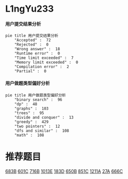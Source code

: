 # L1ngYu233

<!-- tabs:start -->



#### **用户提交结果分析**

```mermaid
pie title 用户提交结果分析
    "Accepted" :  72
    "Rejected" :  0
    "Wrong answer" :  18
    "Runtime error" :  0
    "Time limit exceeded" :  7
    "Memory limit exceeded" :  0
    "Compilation error" :  2
    "Partial" :  0
```

#### **用户做题类型偏好分析**

```mermaid
pie title 用户做题类型偏好分析
    "binary search" :  96
    "dp" :  48
    "graphs" :  103
    "trees" :  95
    "divide and conquer" :  13
    "greedy" :  429
    "two pointers" :  12
    "dfs and similar" :  108
    "math" :  108
```



<!-- tabs:end -->
# 推荐题目
[683B](https://codeforces.com/contest/683/problem/B)
[601C](https://codeforces.com/contest/601/problem/C)
[716B](https://codeforces.com/contest/716/problem/B)
[1013E](https://codeforces.com/contest/1013/problem/E)
[183D](https://codeforces.com/contest/183/problem/D)
[650B](https://codeforces.com/contest/650/problem/B)
[851C](https://codeforces.com/contest/851/problem/C)
[1211A](https://codeforces.com/contest/1211/problem/A)
[27A](https://codeforces.com/contest/27/problem/A)
[666C](https://codeforces.com/contest/666/problem/C)
